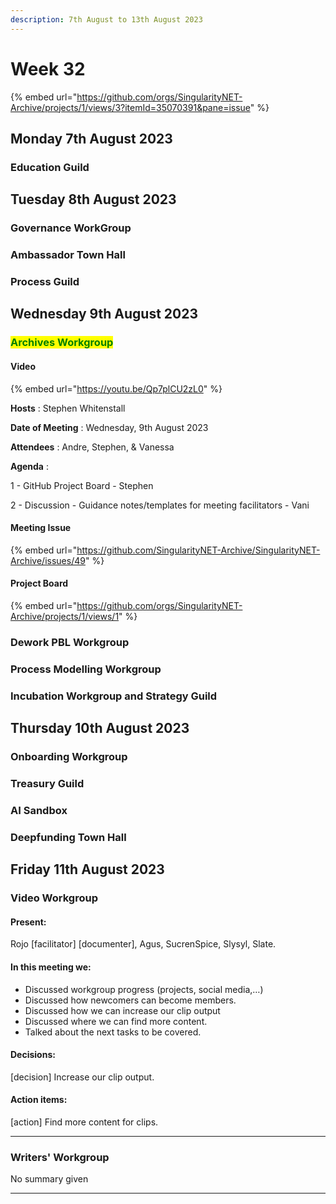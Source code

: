 ```yaml
---
description: 7th August to 13th August 2023
---
```


# Week 32

{% embed url="https://github.com/orgs/SingularityNET-Archive/projects/1/views/3?itemId=35070391&pane=issue" %}

## Monday 7th August 2023 <a href="#docs-internal-guid-565643b2-7fff-f227-7377-f80e405da06c" id="docs-internal-guid-565643b2-7fff-f227-7377-f80e405da06c"></a>

### Education Guild

## Tuesday 8th August 2023

### Governance WorkGroup

### Ambassador Town Hall

### Process Guild

## Wednesday 9th August 2023

### <mark style="color:green;">Archives Workgroup</mark>

#### Video

{% embed url="https://youtu.be/Qp7plCU2zL0" %}

**Hosts** : Stephen Whitenstall&#x20;

**Date of Meeting** : Wednesday, 9th August 2023&#x20;

**Attendees** : Andre, Stephen, & Vanessa&#x20;

**Agenda** :&#x20;

1 - GitHub Project Board - Stephen&#x20;

2 - Discussion - Guidance notes/templates for meeting facilitators - Vani

#### Meeting Issue

{% embed url="https://github.com/SingularityNET-Archive/SingularityNET-Archive/issues/49" %}

#### Project Board

{% embed url="https://github.com/orgs/SingularityNET-Archive/projects/1/views/1" %}

### Dework PBL Workgroup

### Process Modelling Workgroup

### Incubation Workgroup and Strategy Guild

## Thursday 10th August 2023

### Onboarding Workgroup

### Treasury Guild

### AI Sandbox

### Deepfunding Town Hall

## Friday 11th August 2023

### Video Workgroup

#### Present:&#x20;

Rojo \[facilitator] \[documenter], Agus, SucrenSpice, Slysyl, Slate.

#### In this meeting we:

* Discussed workgroup progress (projects, social media,…)
* Discussed how newcomers can become members.
* Discussed how we can increase our clip output
* Discussed where we can find more content.
* Talked about the next tasks to be covered.

#### Decisions:&#x20;

\[decision] Increase our clip output.

#### Action items:

\[action] Find more content for clips.

***

### Writers' Workgroup

No summary given

***
